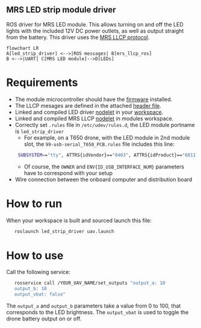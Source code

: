 ## MRS LED strip module driver

ROS driver for MRS LED module. This allows turning on and off the LED lights with the included 12V DC power outlets, as well as output straight from the battery.
This driver uses the [MRS LLCP protocol](https://github.com/ctu-mrs/mrs_llcp_ros).

```mermaid
flowchart LR
A[led_strip_driver] <-->|ROS messages| B[mrs_llcp_ros]
B <-->|UART| C[MRS LED module]-->D[LEDs]
```

# Requirements
* The module microcontroller should have the [firmware](https://github.com/ctu-mrs/mrs_module_led_strip_driver/blob/master/firmware/firmware.ino) installed.
* The LLCP mesages are defined in the attached [header file](https://github.com/ctu-mrs/mrs_module_led_strip_driver/blob/master/firmware/msgs.h).
* Linked and compiled LED driver [nodelet](https://github.com/ctu-mrs/mrs_module_led_strip_driver) in your [workspace](https://ctu-mrs.github.io/docs/system/preparing_for_a_real-world_experiment.html#set-up-your-own-workspace).
* Linked and compiled MRS LLCP [nodelet](https://github.com/ctu-mrs/mrs_llcp) in modules workspace.
* Correctly set  `.rules` file in `/etc/udev/rules.d`, the LED module portname is `led_strip_driver`
  * For example, on a T650 drone, with the LED module in 2nd module slot, the `99-usb-serial_T650_PCB.rules` file includes this line:
  ```bash
   SUBSYSTEM=="tty", ATTRS{idVendor}=="0403", ATTRS{idProduct}=="6011", ENV{ID_USB_INTERFACE_NUM}=="02", SYMLINK+="led_strip_driver",OWNER="mrs",MODE="0666"
  ```
  * Of course, the `OWNER` and `ENV{ID_USB_INTERFACE_NUM}` parameters have to correspond with your setup
* Wire connection between the onboard computer and distribution board

# How to run
When your workspace is built and sourced launch this file:
```bash
   roslaunch led_strip_driver uav.launch
```
# How to use
Call the following service:
```bash
   rosservice call /YOUR_UAV_NAME/set_outputs "output_a: 10
   output_b: 10
   output_vbat: false"
```
The `output_a` and `output_b` parameters take a value from 0 to 100, that corresponds to the LED brightness. The `output_vbat` is used to toggle the drone battery output on or off.  
